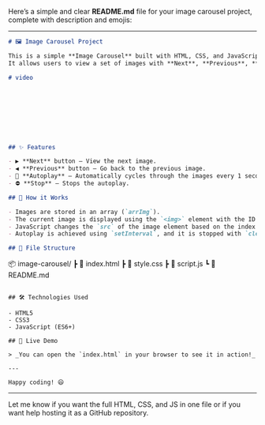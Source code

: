 Here’s a simple and clear **README.md** file for your image carousel project, complete with description and emojis:

---

```markdown
# 🖼️ Image Carousel Project

This is a simple **Image Carousel** built with HTML, CSS, and JavaScript.  
It allows users to view a set of images with **Next**, **Previous**, **Autoplay**, and **Stop** functionalities. 🚀

# video









## ✨ Features

- ▶️ **Next** button – View the next image.
- ◀️ **Previous** button – Go back to the previous image.
- 🔁 **Autoplay** – Automatically cycles through the images every 1 second.
- ⛔ **Stop** – Stops the autoplay.

## 🧠 How it Works

- Images are stored in an array (`arrImg`).
- The current image is displayed using the `<img>` element with the ID `img`.
- JavaScript changes the `src` of the image element based on the index.
- Autoplay is achieved using `setInterval`, and it is stopped with `clearInterval`.

## 📁 File Structure

```

📦 image-carousel/
┣ 📜 index.html
┣ 📜 style.css
┣ 📜 script.js
┗ 📄 README.md

```

## 🛠️ Technologies Used

- HTML5
- CSS3
- JavaScript (ES6+)

## 🧪 Live Demo

> _You can open the `index.html` in your browser to see it in action!_

---

Happy coding! 😄
```

---

Let me know if you want the full HTML, CSS, and JS in one file or if you want help hosting it as a GitHub repository.
